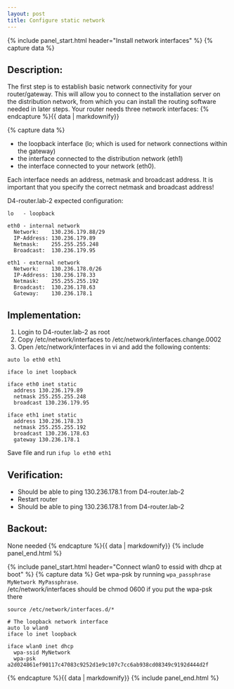 ```yaml
---
layout: post
title: Configure static network
---
```


{% include panel_start.html header="Install network interfaces" %}
{% capture data %}
## Description:
The first step is to establish basic network connectivity for your router/gateway.
This will allow you to connect to the installation server on the distribution network,
from which you can install the routing software needed in later steps.
Your router needs three network interfaces:
{% endcapture %}{{ data | markdownify}}

{% capture data %}
- the loopback interface (lo; which is used for network connections within the gateway)
- the interface connected to the distribution network (eth1)
- the interface connected to your network (eth0).

Each interface needs an address, netmask and broadcast address.
It is important that you specify the correct netmask and broadcast address!

D4-router.lab-2 expected configuration:

```
lo   - loopback

eth0 - internal network
  Network:    130.236.179.88/29
  IP-Address: 130.236.179.89
  Netmask:    255.255.255.248
  Broadcast:  130.236.179.95

eth1 - external network
  Network:    130.236.178.0/26
  IP-Address: 130.236.178.33
  Netmask:    255.255.255.192
  Broadcast:  130.236.178.63
  Gateway:    130.236.178.1
```

## Implementation:

1. Login to D4-router.lab-2 as root
2. Copy /etc/network/interfaces to /etc/network/interfaces.change.0002
3. Open /etc/network/interfaces in vi and add the following contents:

```
auto lo eth0 eth1

iface lo inet loopback

iface eth0 inet static
  address 130.236.179.89
  netmask 255.255.255.248
  broadcast 130.236.179.95

iface eth1 inet static
  address 130.236.178.33
  netmask 255.255.255.192
  broadcast 130.236.178.63
  gateway 130.236.178.1
```

Save file and run `ifup lo eth0 eth1`

## Verification:
- Should be able to ping 130.236.178.1 from D4-router.lab-2
- Restart router
- Should be able to ping 130.236.178.1 from D4-router.lab-2

## Backout:
  None needed
{% endcapture %}{{ data | markdownify}}
{% include panel_end.html %}

{% include panel_start.html header="Connect wlan0 to essid with dhcp at boot" %}
{% capture data %}
Get wpa-psk by running `wpa_passphrase MyNetwork MyPassphrase`.  
/etc/network/interfaces should be chmod 0600 if you put the wpa-psk there

```
source /etc/network/interfaces.d/*

# The loopback network interface
auto lo wlan0
iface lo inet loopback

iface wlan0 inet dhcp
  wpa-ssid MyNetwork
  wpa-psk a2d024861ef90117c47083c9252d1e9c107c7cc6ab938cd08349c9192d444d2f
```
{% endcapture %}{{ data | markdownify}}
{% include panel_end.html %}
